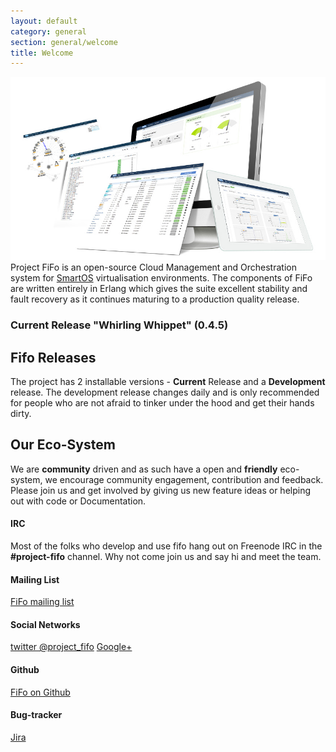 ```yaml
---
layout: default
category: general
section: general/welcome
title: Welcome
---
```

![showcase](assets/img/jingles/fifo-showcase.jpg)
Project FiFo is an open-source Cloud Management and Orchestration system for [SmartOS](https://smartos.org) virtualisation environments. The components of FiFo are written entirely in Erlang which gives the suite excellent stability and fault recovery as it continues maturing to a production quality release.

### Current Release "Whirling Whippet" (0.4.5)

## Fifo Releases 
The project has 2 installable versions - **Current** Release and a **Development** release. The development release changes daily and is only recommended for people who are not afraid to tinker under the hood and get their hands dirty. 

## Our Eco-System
We are **community** driven and as such have a open and **friendly** eco-system, we encourage community engagement, contribution and feedback. Please join us and get involved by giving us new feature ideas or helping out with code or Documentation.
 
#### IRC
Most of the folks who develop and use fifo hang out on Freenode IRC in the **#project-fifo** channel. Why not come join us and say hi and meet the team.

#### Mailing List
[FiFo mailing list](https://groups.google.com/forum/?fromgroups#!forum/project-fifo)

#### Social Networks
[twitter @project_fifo](https://twitter.com/project_fifo)
[Google+](https://plus.google.com/+ProjectfifoNetHome)

#### Github
[FiFo on Github](https://github.com/project-fifo)

#### Bug-tracker
[Jira](http://jira.project-fifo.net/)


 
